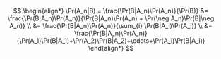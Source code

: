 $$
\begin{align*}
\Pr(A_n|B) = \frac{\Pr(B|A_n)\Pr(A_n)}{\Pr(B)} &= \frac{\Pr(B|A_n)\Pr(A_n)}{\Pr(B|A_n)\Pr(A_n) + \Pr(\neg A_n)\Pr(B|\neg A_n)} \\
&= \frac{\Pr(B|A_n)\Pr(A_n)}{\sum_{i} \Pr(B|A_i)\Pr(A_i)} \\
&= \frac{\Pr(B|A_n)\Pr(A_n)}{\Pr(A_1)\Pr(B|A_1)+\Pr(A_2)\Pr(B|A_2)+\cdots+\Pr(A_i)\Pr(B|A_i)}
\end{align*}
$$
